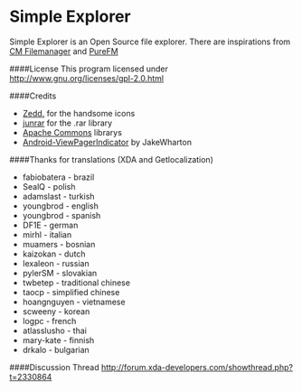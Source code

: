 Simple Explorer
===========

Simple Explorer is an Open Source file explorer. There are inspirations from [CM Filemanager](https://github.com/CyanogenMod/android_packages_apps_CMFileManager/) and 
[PureFM](https://github.com/Doctoror/PureFM)

####License
This program licensed under http://www.gnu.org/licenses/gpl-2.0.html

####Credits
+ [Zedd.](http://forum.xda-developers.com/member.php?u=4112951) for the handsome icons
+ [junrar](https://github.com/junrar/junrar) for the .rar library
+ [Apache Commons](http://commons.apache.org/downloads/index.html) librarys
+ [Android-ViewPagerIndicator](https://github.com/JakeWharton/Android-ViewPagerIndicator) by JakeWharton

####Thanks for translations (XDA and Getlocalization)
+ fabiobatera - brazil
+ SealQ - polish
+ adamslast - turkish
+ youngbrod - english
+ youngbrod - spanish
+ DF1E - german
+ mirhl - italian
+ muamers - bosnian
+ kaizokan - dutch
+ lexaleon - russian
+ pylerSM - slovakian
+ twbetep - traditional chinese
+ taocp - simplified chinese
+ hoangnguyen - vietnamese
+ scweeny - korean
+ logpc - french
+ atlasslusho - thai
+ mary-kate - finnish
+ drkalo - bulgarian

####Discussion Thread
http://forum.xda-developers.com/showthread.php?t=2330864